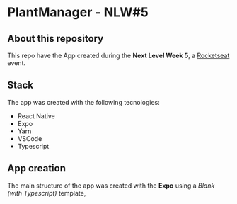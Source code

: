# PlantManager - NLW#5


## About this repository

This repo have the App created during the **Next Level Week 5**, a [Rocketseat](https://rocketseat.com.br/) event.

## Stack

The app was created with the following tecnologies:

- React Native
- Expo
- Yarn
- VSCode
- Typescript

## App creation

The main structure of the app was created with the **Expo** using a *Blank (with Typescript)* template,